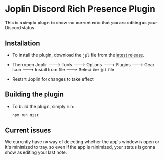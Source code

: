 # Joplin Discord Rich Presence Plugin
This is a simple plugin to show the current note that you are editing as your Discord status

## Installation
- To install the plugin, download the `jpl` file from the [latest release](https://github.com/arash28134/joplin-discord-rich-presence/releases/latest). 

- Then open Joplin ---> Tools ---> Options ---> Plugins ---> Gear icon ---> Install from file ---> Select the `jpl` file  

- Restart Joplin for changes to take effect.

## Building the plugin

- To build the plugin, simply run:
  ```
  npm run dist
  ```

## Current issues
We currently have no way of detecting whether the app's window is open or it's minimized to tray, so even if the app is minimized, your status is gonna show as editing your last note.